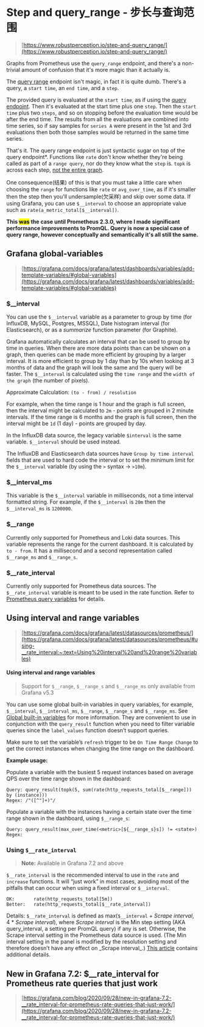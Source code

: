 # Step and query_range - 步长与查询范围

> [https://www.robustperception.io/step-and-query_range/](https://www.robustperception.io/step-and-query_range/)

Graphs from Prometheus use the `query_range` endpoint, and there's a non-trivial amount of confusion that it's more magic than it actually is.

The [query range](https://prometheus.io/docs/prometheus/2.11/querying/api/#range-queries) endpoint isn't magic, in fact it is quite dumb. There's a query, a `start time`, an `end time`, and a `step`.

The provided query is evaluated at the `start time`, as if using the [query endpoint](https://prometheus.io/docs/prometheus/2.11/querying/api/#instant-queries). Then it's evaluated at the start time plus one `step`. Then the `start time` plus two `steps`, and so on stopping before the evaluation time would be after the end time. The results from all the evaluations are combined into time series, so if say samples for `series A` were present in the 1st and 3rd evaluations then both those samples would be returned in the same time series.

That's it. The query range endpoint is just syntactic sugar on top of the query endpoint*. Functions like `rate` don't know whether they're being called as part of a `range query`, nor do they know what the `step` is. `topk` is across each step, [not the entire graph](https://www.robustperception.io/graph-top-n-time-series-in-grafana).

One consequence(结果) of this is that you must take a little care when choosing the `range` for functions like `rate` or `avg_over_time`, as if it's smaller then the step then you'll undersample(欠采样) and skip over some data. If using Grafana, you can use `$__interval` to choose an appropriate value such as `rate(a_metric_total[$__interval])`.

 

**This <mark>was</mark> the case until Prometheus 2.3.0, where I made significant performance improvements to PromQL. Query is now a special case of query range, however conceptually and semantically it's all still the same.**


## Grafana global-variables


> [https://grafana.com/docs/grafana/latest/dashboards/variables/add-template-variables/#global-variables](https://grafana.com/docs/grafana/latest/dashboards/variables/add-template-variables/#global-variables)



### $__interval

You can use the `$__interval` variable as a parameter to group by time (for InfluxDB, MySQL, Postgres, MSSQL), Date histogram interval (for Elasticsearch), or as a _summarize_ function parameter (for Graphite).

Grafana automatically calculates an interval that can be used to group by time in queries. When there are more data points than can be shown on a graph, then queries can be made more efficient by grouping by a larger interval. It is more efficient to group by 1 day than by 10s when looking at 3 months of data and the graph will look the same and the query will be faster. The `$__interval` is calculated using the `time range` and the `width of the graph` (the number of pixels).

Approximate Calculation: `(to - from) / resolution`

For example, when the time range is 1 hour and the graph is full screen, then the interval might be calculated to `2m` - points are grouped in 2 minute intervals. If the time range is 6 months and the graph is full screen, then the interval might be `1d` (1 day) - points are grouped by day.

In the InfluxDB data source, the legacy variable `$interval` is the same variable. `$__interval` should be used instead.

The InfluxDB and Elasticsearch data sources have `Group by time interval` fields that are used to hard code the interval or to set the minimum limit for the `$__interval` variable (by using the `>` syntax -> `>10m`).

### $__interval_ms
This variable is the `$__interval` variable in milliseconds, not a time interval formatted string. For example, if the `$__interval` is `20m` then the `$__interval_ms` is `1200000`.

### $__range

Currently only supported for Prometheus and Loki data sources. This variable represents the range for the current dashboard. It is calculated by `to - from`. It has a millisecond and a second representation called `$__range_ms` and `$__range_s`.

### $__rate_interval

Currently only supported for Prometheus data sources. The `$__rate_interval` variable is meant to be used in the rate function. Refer to [Prometheus query variables](https://grafana.com/docs/grafana/latest/datasources/prometheus/#using-__rate_interval) for details.

## Using interval and range variables

> [https://grafana.com/docs/grafana/latest/datasources/prometheus/](https://grafana.com/docs/grafana/latest/datasources/prometheus/#using-__rate_interval:~:text=Using%20interval%20and%20range%20variables)


#### Using interval and range variables

> Support for `$__range`, `$__range_s` and `$__range_ms` only available from Grafana v5.3

You can use some global built-in variables in query variables, for example, `$__interval`, `$__interval_ms`, `$__range`, `$__range_s` and `$__range_ms`. See [Global built-in variables](https://grafana.com/docs/grafana/latest/dashboards/variables/add-template-variables/#global-variables) for more information. They are convenient to use in conjunction with the `query_result` function when you need to filter variable queries since the `label_values` function doesn’t support queries.

Make sure to set the variable’s `refresh` trigger to be `On Time Range Change` to get the correct instances when changing the time range on the dashboard.

**Example usage:**

Populate a variable with the busiest 5 request instances based on average QPS over the time range shown in the dashboard:

```
Query: query_result(topk(5, sum(rate(http_requests_total[$__range])) by (instance)))
Regex: /"([^"]+)"/
```

Populate a variable with the instances having a certain state over the time range shown in the dashboard, using `$__range_s`:

```
Query: query_result(max_over_time(<metric>[${__range_s}s]) != <state>)
Regex:
```

### Using `$__rate_interval`

> **Note:** Available in Grafana 7.2 and above

`$__rate_interval` is the recommended interval to use in the `rate` and `increase` functions. It will “just work” in most cases, avoiding most of the pitfalls that can occur when using a fixed interval or `$__interval`.

```
OK:       rate(http_requests_total[5m])
Better:   rate(http_requests_total[$__rate_interval])
```

Details: `$__rate_interval` is defined as max(`$__interval` + _Scrape interval_, 4 \* _Scrape interval_), where _Scrape interval_ is the Min step setting (AKA query_interval, a setting per PromQL query) if any is set. Otherwise, the Scrape interval setting in the Prometheus data source is used. (The Min interval setting in the panel is modified by the resolution setting and therefore doesn’t have any effect on \_Scrape interval_.) [This article](https://grafana.com/blog/2020/09/28/new-in-grafana-7.2-__rate_interval-for-prometheus-rate-queries-that-just-work/) contains additional details.

## New in Grafana 7.2: $__rate_interval for Prometheus rate queries that just work
> [https://grafana.com/blog/2020/09/28/new-in-grafana-7.2-__rate_interval-for-prometheus-rate-queries-that-just-work/](https://grafana.com/blog/2020/09/28/new-in-grafana-7.2-__rate_interval-for-prometheus-rate-queries-that-just-work/)

